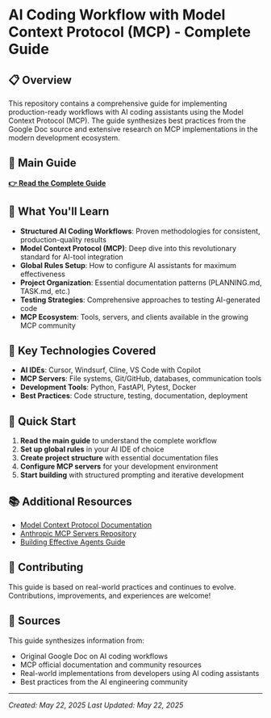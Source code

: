 # AI Coding Workflow with Model Context Protocol (MCP) - Complete Guide

## 📋 Overview

This repository contains a comprehensive guide for implementing production-ready workflows with AI coding assistants using the Model Context Protocol (MCP). The guide synthesizes best practices from the Google Doc source and extensive research on MCP implementations in the modern development ecosystem.

## 📖 Main Guide

**[👉 Read the Complete Guide](./AI-Coding-Workflow-MCP-Guide.md)**

## 🎯 What You'll Learn

- **Structured AI Coding Workflows**: Proven methodologies for consistent, production-quality results
- **Model Context Protocol (MCP)**: Deep dive into this revolutionary standard for AI-tool integration
- **Global Rules Setup**: How to configure AI assistants for maximum effectiveness
- **Project Organization**: Essential documentation patterns (PLANNING.md, TASK.md, etc.)
- **Testing Strategies**: Comprehensive approaches to testing AI-generated code
- **MCP Ecosystem**: Tools, servers, and clients available in the growing MCP community

## 🔧 Key Technologies Covered

- **AI IDEs**: Cursor, Windsurf, Cline, VS Code with Copilot
- **MCP Servers**: File systems, Git/GitHub, databases, communication tools
- **Development Tools**: Python, FastAPI, Pytest, Docker
- **Best Practices**: Code structure, testing, documentation, deployment

## 🚀 Quick Start

1. **Read the main guide** to understand the complete workflow
2. **Set up global rules** in your AI IDE of choice
3. **Create project structure** with essential documentation files
4. **Configure MCP servers** for your development environment
5. **Start building** with structured prompting and iterative development

## 📚 Additional Resources

- [Model Context Protocol Documentation](https://modelcontextprotocol.io/)
- [Anthropic MCP Servers Repository](https://github.com/modelcontextprotocol/servers)
- [Building Effective Agents Guide](https://github.com/lastmile-ai/mcp-agent)

## 🤝 Contributing

This guide is based on real-world practices and continues to evolve. Contributions, improvements, and experiences are welcome!

## 📝 Sources

This guide synthesizes information from:
- Original Google Doc on AI coding workflows
- MCP official documentation and community resources
- Real-world implementations from developers using AI coding assistants
- Best practices from the AI engineering community

---

*Created: May 22, 2025*
*Last Updated: May 22, 2025*